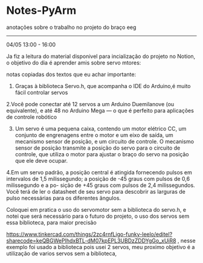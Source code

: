 # Notes-PyArm
anotações sobre o trabalho no projeto do braço eeg


----------------------------------------------------------------------------------------------------------------------------------
04/05 13:00 - 16:00

Ja fiz a leitura do material disponivel para incialização do projeto no Notion, o objetivo do dia é aprender amis sobre servo mtores:


notas copiadas dos textos que eu achar importante:

1. Graças à biblioteca Servo.h, que acompanha o IDE do Arduino,é muito fácil controlar
servos

2.Você pode conectar até 12 servos a um Arduino Duemilanove (ou equivalente), e até
48 no Arduino Mega — o que é perfeito para aplicações de controle robótico

3. Um servo é uma pequena caixa, contendo um motor elétrico CC, um conjunto de
engrenagens entre o motor e um eixo de saída, um mecanismo sensor de posição,
e um circuito de controle. O mecanismo sensor de posição transmite a posição do
servo para o circuito de controle, que utiliza o motor para ajustar o braço do servo
na posição que ele deve ocupar.

4.Em um servo padrão, a posição central é atingida fornecendo pulsos em intervalos
de 1,5 milissegundo; a posição de -45 graus com pulsos de 0,6 milissegundo e a po-
sição de +45 graus com pulsos de 2,4 milissegundos. Você terá de ler o datasheet de
seu servo para descobrir as larguras de pulso necessárias para os diferentes ângulos.

Coloquei em pratica o uso do servomotor sem a biblioteca do servo.h, e notei que será necessário para o futuro do projeto, o uso dos servos sem essa biblioteca, para maior precisão

https://www.tinkercad.com/things/2zc4rnfLigo-funky-leelo/editel?sharecode=keQBGWePIhdxBTL-dM07kpEPL3UBDzZDDYgGo_xUiR8 , nesse exemplo foi usado a biblioteca pois usei 2 servos, meu proximo objetivo é a utilização de varios servos sem a biblioteca, 
